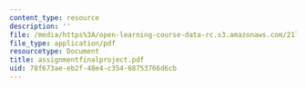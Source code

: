 ```yaml
---
content_type: resource
description: ''
file: /media/https%3A/open-learning-course-data-rc.s3.amazonaws.com/21l-708-technologies-of-humanism-spring-2003/78f673aeeb2f48e4c35468753766d6cb_assignmentfinalproject.pdf
file_type: application/pdf
resourcetype: Document
title: assignmentfinalproject.pdf
uid: 78f673ae-eb2f-48e4-c354-68753766d6cb
---
```

